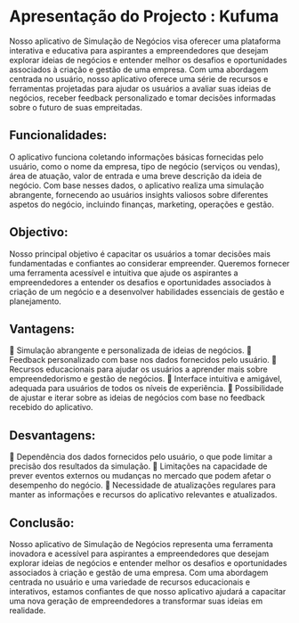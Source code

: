 # Apresentação do Projecto : Kufuma

Nosso aplicativo de Simulação de Negócios visa oferecer uma plataforma
interativa e educativa para aspirantes a empreendedores que desejam explorar
ideias de negócios e entender melhor os desafios e oportunidades associados à
criação e gestão de uma empresa. Com uma abordagem centrada no usuário,
nosso aplicativo oferece uma série de recursos e ferramentas projetadas para
ajudar os usuários a avaliar suas ideias de negócios, receber feedback
personalizado e tomar decisões informadas sobre o futuro de suas empreitadas.

## Funcionalidades:
O aplicativo funciona coletando informações básicas fornecidas pelo usuário, como o
nome da empresa, tipo de negócio (serviços ou vendas), área de atuação, valor de
entrada e uma breve descrição da ideia de negócio. Com base nesses dados, o
aplicativo realiza uma simulação abrangente, fornecendo ao usuários insights valiosos
sobre diferentes aspetos do negócio, incluindo finanças, marketing, operações e
gestão.

## Objectivo:
Nosso principal objetivo é capacitar os usuários a tomar decisões mais fundamentadas
e confiantes ao considerar empreender. Queremos fornecer uma ferramenta acessível e
intuitiva que ajude os aspirantes a empreendedores a entender os desafios e
oportunidades associados à criação de um negócio e a desenvolver habilidades
essenciais de gestão e planejamento.

## Vantagens:
 Simulação abrangente e personalizada de ideias de negócios.
 Feedback personalizado com base nos dados fornecidos pelo usuário.
 Recursos educacionais para ajudar os usuários a aprender mais sobre
empreendedorismo e gestão de negócios.
 Interface intuitiva e amigável, adequada para usuários de todos os níveis
de experiência.
 Possibilidade de ajustar e iterar sobre as ideias de negócios com base no
feedback recebido do aplicativo.

## Desvantagens:
 Dependência dos dados fornecidos pelo usuário, o que pode limitar a
precisão dos resultados da simulação.
 Limitações na capacidade de prever eventos externos ou mudanças no
mercado que podem afetar o desempenho do negócio.
 Necessidade de atualizações regulares para manter as informações e
recursos do aplicativo relevantes e atualizados.

## Conclusão:
Nosso aplicativo de Simulação de Negócios representa uma ferramenta inovadora e
acessível para aspirantes a empreendedores que desejam explorar ideias de negócios e
entender melhor os desafios e oportunidades associados à criação e gestão de uma
empresa. Com uma abordagem centrada no usuário e uma variedade de recursos
educacionais e interativos, estamos confiantes de que nosso aplicativo ajudará a
capacitar uma nova geração de empreendedores a transformar suas ideias em
realidade.
